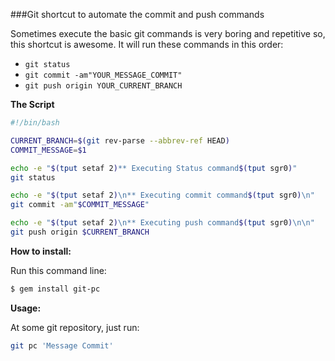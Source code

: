 ###Git shortcut to automate the commit and push commands

Sometimes execute the basic git commands is very boring and repetitive so, this shortcut is awesome. It will run these commands in this order:

- `git status`
- `git commit -am"YOUR_MESSAGE_COMMIT"`
- `git push origin YOUR_CURRENT_BRANCH`

**The Script**

```bash
#!/bin/bash

CURRENT_BRANCH=$(git rev-parse --abbrev-ref HEAD)
COMMIT_MESSAGE=$1

echo -e "$(tput setaf 2)** Executing Status command$(tput sgr0)"
git status

echo -e "$(tput setaf 2)\n** Executing commit command$(tput sgr0)\n"
git commit -am"$COMMIT_MESSAGE"

echo -e "$(tput setaf 2)\n** Executing push command$(tput sgr0)\n\n"
git push origin $CURRENT_BRANCH
```

**How to install:**

Run this command line:

```bash
$ gem install git-pc
```

**Usage:**

At some git repository, just run:

```bash
git pc 'Message Commit'
```